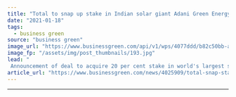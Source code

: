 ```yaml
---
title: "Total to snap up stake in Indian solar giant Adani Green Energy"
date: "2021-01-18"
tags: 
  - business green
source: "business green"
image_url: "https://www.businessgreen.com/api/v1/wps/4077ddd/b82c50bb-aaa3-4ee4-bcab-8ffac14c12c3/6/35724890551-3f14be822d-c-185x114.jpg"
image_fp: "/assets/img/post_thumbnails/193.jpg"
lead: "
 Announcement of deal to acquire 20 per cent stake in world's largest solar developer comes just days after oil giant quits American Petroleum Institute over climate policy differences ..."
article_url: "https://www.businessgreen.com/news/4025909/total-snap-stake-indian-solar-giant-adani-green-energy"
---
```


---
